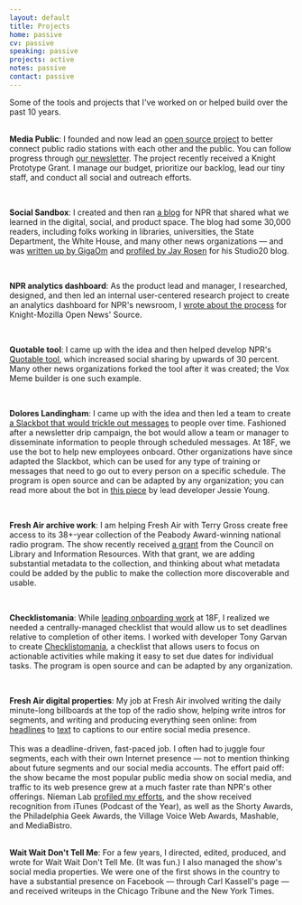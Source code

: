 ```yaml
---
layout: default
title: Projects
home: passive
cv: passive
speaking: passive
projects: active
notes: passive
contact: passive
---
```



Some of the tools and projects that I've worked on or helped build over the past 10 years. <br><br>

<b>Media Public</b>: I founded and now lead an [open source project](https://github.com/mediapublic/mediapublic) to better connect public radio stations with each other and the public. You can follow progress through [our newsletter](www.tinyletter.com/mediapublic). The project recently received a Knight Prototype Grant. I manage our budget, prioritize our backlog, lead our tiny staff, and conduct all social and outreach efforts.

<br>

<b>Social Sandbox</b>: I created and then ran [a blog](http://socialmediadesk.tumblr.com/) for NPR that shared what we learned in the digital, social, and product space. The blog had some 30,000 readers, including folks working in libraries, universities, the State Department, the White House, and many other news organizations — and was [written up by GigaOm](https://gigaom.com/2014/11/21/yes-your-media-outlet-can-learn-something-from-the-kardashians/) and [profiled by Jay Rosen](https://nyustudio20.wordpress.com/2014/12/04/jay-talks-to-melody-kramer-nprs-social-media-strategist/) for his Studio20 blog.

<br>

<b>NPR analytics dashboard</b>: As the product lead and manager, I researched, designed, and then led an internal user-centered research project to create an analytics dashboard for NPR's newsroom, I [wrote about the process](https://source.opennews.org/en-US/learning/building-smart-newsroom-tools/) for Knight-Mozilla Open News' Source.

<br>

<b>Quotable tool</b>: I came up with the idea and then helped develop NPR's [Quotable tool](http://digitalservices.npr.org/post/make-stories-more-shareable-social-media-quotable-images), which increased social sharing by upwards of 30 percent. Many other news organizations forked the tool after it was created; the Vox Meme builder is one such example.

<br>

<b>Dolores Landingham</b>: I came up with the idea and then led a team to create [a Slackbot that would trickle out messages](https://github.com/18F/dolores-landingham-bot) to people over time. Fashioned after a newsletter drip campaign, the bot would allow a team or manager to disseminate information to people through scheduled messages. At 18F, we use the bot to help new employees onboard. Other organizations have since adapted the Slackbot, which can be used for any type of training or messages that need to go out to every person on a specific schedule. The program is open source and can be adapted by any organization; you can read more about the bot in [this piece](https://18f.gsa.gov/2015/12/15/how-bot-named-dolores-landingham-transformed-18fs-onboarding/) by lead developer Jessie Young.

<br>

<b>Fresh Air archive work</b>: I am helping Fresh Air with Terry Gross create free access to its 38+-year collection of the Peabody Award-winning national radio program. The show recently received [a grant](http://www.clir.org/hiddencollections/awards/for-2014) from the Council on Library and Information Resources. With that grant, we are adding substantial metadata to the collection, and thinking about what metadata could be added by the public to make the collection more discoverable and usable. 

<br>

<b>Checklistomania</b>: While [leading onboarding work](https://18f.gsa.gov/2015/12/01/how-we-dramatically-improved-18fs-onboarding-process-in-3-months/) at 18F, I realized we needed a centrally-managed checklist that would allow us to set deadlines relative to completion of other items. I worked with developer Tony Garvan to create [Checklistomania](https://github.com/18F/checklistomania), a checklist that allows users to focus on actionable activities while making it easy to set due dates for individual tasks. The program is open source and can be adapted by any organization.

<br>

<b>Fresh Air digital properties</b>: My job at Fresh Air involved writing the daily minute-long billboards at the top of the radio show, helping write intros for segments, and writing and producing everything seen online: from [headlines](http://www.npr.org/2010/03/24/124052961/south-park-celebrates-14-years-of-fart-jokes) to [text](http://www.npr.org/2011/12/29/144077273/maurice-sendak-on-life-death-and-childrens-lit) to captions to our entire social media presence. 
<br><br>
This was a deadline-driven, fast-paced job. I often had to juggle four segments, each with their own Internet presence — not to mention thinking about future segments and our social media accounts. The effort paid off: the show became the most popular public media show on social media, and traffic to its web presence grew at a much faster rate than NPR's other offerings. Nieman Lab [profiled my efforts](http://www.niemanlab.org/2012/04/meet-the-most-popular-woman-at-nprs-fresh-air-and-its-not-terry-gross/), and the show received recognition from iTunes (Podcast of the Year), as well as the Shorty Awards, the Philadelphia Geek Awards, the Village Voice Web Awards, Mashable, and MediaBistro.

<br>
<b>Wait Wait Don't Tell Me</b>: For a few years, I directed, edited, produced, and wrote for Wait Wait Don't Tell Me. (It was fun.) I also managed the show's social media properties. We were one of the first shows in the country to have a substantial presence on Facebook — through Carl Kassell's page — and received writeups in the Chicago Tribune and the New York Times.


